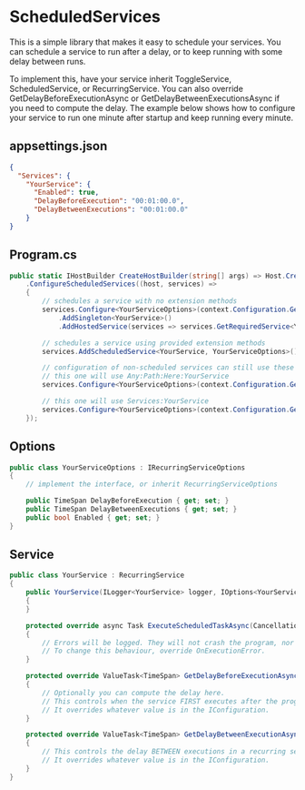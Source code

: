 # ScheduledServices
This is a simple library that makes it easy to schedule your services.
You can schedule a service to run after a delay, or to keep running with some delay between runs.

To implement this, have your service inherit ToggleService, ScheduledService, or RecurringService.
You can also override GetDelayBeforeExecutionAsync or GetDelayBetweenExecutionsAsync if you need to compute the delay.
The example below shows how to configure your service to run one minute after startup and keep running every minute.

## appsettings.json
```json
{
  "Services": {
    "YourService": {
      "Enabled": true,
      "DelayBeforeExecution": "00:01:00.0",
      "DelayBetweenExecutions": "00:01:00.0"
    }
}
```

## Program.cs
```cs
public static IHostBuilder CreateHostBuilder(string[] args) => Host.CreateDefaultBuilder(args)
    .ConfigureScheduledServices((host, services) =>
    {
        // schedules a service with no extension methods
        services.Configure<YourServiceOptions>(context.Configuration.GetRequiredSection($"Services:{typeof(YourService).Name}"));
            .AddSingleton<YourService>()
            .AddHostedService(services => services.GetRequiredService<YourService>());

        // schedules a service using provided extension methods
        services.AddScheduledService<YourService, YourServiceOptions>().AddHostedSingleton<YourService>();

        // configuration of non-scheduled services can still use these extension methods
        // this one will use Any:Path:Here:YourService
        services.Configure<YourServiceOptions>(context.Configuration.GetCustomSection<YourService>("Any:Path:Here:"));

        // this one will use Services:YourService
        services.Configure<YourServiceOptions>(context.Configuration.GetServicesSection<YourService>());
    });
```

## Options
```cs
public class YourServiceOptions : IRecurringServiceOptions
{
    // implement the interface, or inherit RecurringServiceOptions

    public TimeSpan DelayBeforeExecution { get; set; }
    public TimeSpan DelayBetweenExecutions { get; set; }
    public bool Enabled { get; set; }
}
```

## Service
```cs
public class YourService : RecurringService
{
    public YourService(ILogger<YourService> logger, IOptions<YourServiceOptions> options) : base(logger, options)
    {
    }

    protected override async Task ExecuteScheduledTaskAsync(CancellationToken cancellationToken)
    {
        // Errors will be logged. They will not crash the program, nor prevent recurring services from running again.
        // To change this behaviour, override OnExecutionError.
    }

    protected override ValueTask<TimeSpan> GetDelayBeforeExecutionAsync(CancellationToken cancellationToken)
    {
        // Optionally you can compute the delay here.
        // This controls when the service FIRST executes after the program starts.
        // It overrides whatever value is in the IConfiguration.
    }

    protected override ValueTask<TimeSpan> GetDelayBetweenExecutionAsync(CancellationToken cancellationToken)
    {
        // This controls the delay BETWEEN executions in a recurring service.
        // It overrides whatever value is in the IConfiguration.
    }
}
```